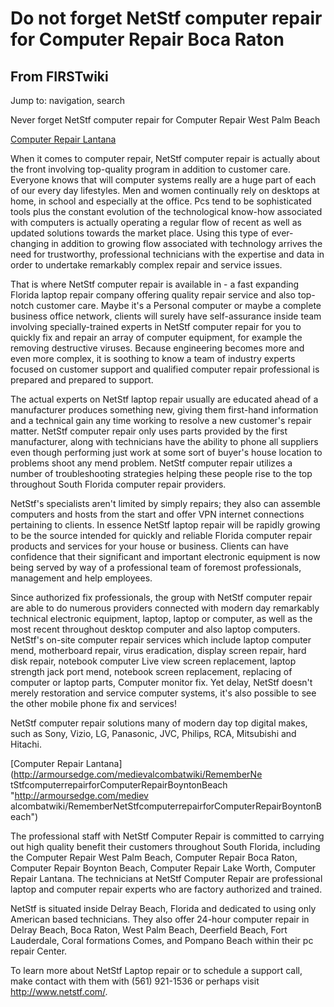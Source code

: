# Do not forget NetStf computer repair for Computer Repair Boca Raton

## From FIRSTwiki

Jump to: navigation, search

Never forget NetStf computer repair for Computer Repair West Palm Beach

[Computer Repair Lantana](http://www.netstf.com/about-netstf/ "http://www.netstf.com/about-netstf/")

When it comes to computer repair, NetStf computer repair is actually about the front involving top-quality program in addition to customer care. Everyone knows that will computer systems really are a huge part of each of our every day lifestyles. Men and women continually rely on desktops at home, in school and especially at the office. Pcs tend to be sophisticated tools plus the constant evolution of the technological know-how associated with computers is actually operating a regular flow of recent as well as updated solutions towards the market place. Using this type of ever-changing in addition to growing flow associated with technology arrives the need for trustworthy, professional technicians with the expertise and data in order to undertake remarkably complex repair and service issues.

That is where NetStf computer repair is available in - a fast expanding Florida laptop repair company offering quality repair service and also top- notch customer care. Maybe it's a Personal computer or maybe a complete business office network, clients will surely have self-assurance inside team involving specially-trained experts in NetStf computer repair for you to quickly fix and repair an array of computer equipment, for example the removing destructive viruses. Because engineering becomes more and even more complex, it is soothing to know a team of industry experts focused on customer support and qualified computer repair professional is prepared and prepared to support.

The actual experts on NetStf laptop repair usually are educated ahead of a manufacturer produces something new, giving them first-hand information and a technical gain any time working to resolve a new customer's repair matter. NetStf computer repair only uses parts provided by the first manufacturer, along with technicians have the ability to phone all suppliers even though performing just work at some sort of buyer's house location to problems shoot any mend problem. NetStf computer repair utilizes a number of troubleshooting strategies helping these people rise to the top throughout South Florida computer repair providers.

NetStf's specialists aren't limited by simply repairs; they also can assemble computers and hosts from the start and offer VPN internet connections pertaining to clients. In essence NetStf laptop repair will be rapidly growing to be the source intended for quickly and reliable Florida computer repair products and services for your house or business. Clients can have confidence that their significant and important electronic equipment is now being served by way of a professional team of foremost professionals, management and help employees.

Since authorized fix professionals, the group with NetStf computer repair are able to do numerous providers connected with modern day remarkably technical electronic equipment, laptop, laptop or computer, as well as the most recent throughout desktop computer and also laptop computers. NetStf's on-site computer repair services which include laptop computer mend, motherboard repair, virus eradication, display screen repair, hard disk repair, notebook computer Live view screen replacement, laptop strength jack port mend, notebook screen replacement, replacing of computer or laptop parts, Computer monitor fix. Yet delay, NetStf doesn't merely restoration and service computer systems, it's also possible to see the other mobile phone fix and services!

NetStf computer repair solutions many of modern day top digital makes, such as Sony, Vizio, LG, Panasonic, JVC, Philips, RCA, Mitsubishi and Hitachi.

[Computer Repair Lantana](http://armoursedge.com/medievalcombatwiki/RememberNe
tStfcomputerrepairforComputerRepairBoyntonBeach "http://armoursedge.com/mediev
alcombatwiki/RememberNetStfcomputerrepairforComputerRepairBoyntonBeach")

The professional staff with NetStf Computer Repair is committed to carrying out high quality benefit their customers throughout South Florida, including the Computer Repair West Palm Beach, Computer Repair Boca Raton, Computer Repair Boynton Beach, Computer Repair Lake Worth, Computer Repair Lantana. The technicians at NetStf Computer Repair are professional laptop and computer repair experts who are factory authorized and trained.

NetStf is situated inside Delray Beach, Florida and dedicated to using only American based technicians. They also offer 24-hour computer repair in Delray Beach, Boca Raton, West Palm Beach, Deerfield Beach, Fort Lauderdale, Coral formations Comes, and Pompano Beach within their pc repair Center.

To learn more about NetStf Laptop repair or to schedule a support call, make contact with them with (561) 921-1536 or perhaps visit <http://www.netstf.com/>.
